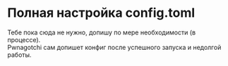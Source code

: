 # Полная настройка config.toml

Тебе пока сюда не нужно, допишу по мере необходимости (в процессе).\
Pwnagotchi сам допишет конфиг после успешного запуска и недолгой работы.

